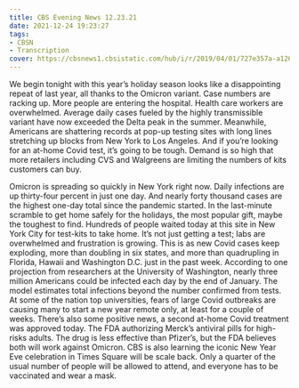 ```yaml
---
title: CBS Evening News 12.23.21
date: 2021-12-24 19:23:27
tags:
- CBSN
- Transcription
cover: https://cbsnews1.cbsistatic.com/hub/i/r/2019/04/01/727e357a-a126-4138-a2c5-4d3222669d57/thumbnail/640x360/3ff2761028dc5c65cc4f07acd54bcd5c/cbsn2-logo-1920x1080.jpg
---
```

We begin tonight with this year’s holiday season looks like a disappointing repeat of last year, all thanks to the Omicron variant. Case numbers are racking up. More people are entering the hospital. Health care workers are overwhelmed. Average daily cases fueled by the highly transmissible variant have now exceeded the Delta peak in the summer. Meanwhile, Americans are shattering records at pop-up testing sites with long lines stretching up blocks from New York to Los Angeles. And if you’re looking for an at-home Covid test, it’s going to be tough. Demand is so high that more retailers including CVS and Walgreens are limiting the numbers of kits customers can buy.

Omicron is spreading so quickly in New York right now. Daily infections are up thirty-four percent in just one day. And nearly forty thousand cases are the highest one-day total since the pandemic started. In the last-minute scramble to get home safely for the holidays, the most popular gift, maybe the toughest to find. Hundreds of people waited today at this site in New York City for test-kits to take home. It’s not just getting a test; labs are overwhelmed and frustration is growing. This is as new Covid cases keep exploding, more than doubling in six states, and more than quadrupling in Florida, Hawaii and Washington D.C. just in the past week. According to one projection from researchers at the University of Washington, nearly three million Americans could be infected each day by the end of January. The model estimates total infections beyond the number confirmed from tests. At some of the nation top universities, fears of large Covid outbreaks are causing many to start a new year remote only, at least for a couple of weeks. There’s also some positive news, a second at-home Covid treatment was approved today. The FDA authorizing Merck’s antiviral pills for high-risks adults. The drug is less effective than Pfizer’s, but the FDA believes both will work against Omicron. CBS is also learning the iconic New Year Eve celebration in Times Square will be scale back. Only a quarter of the usual number of people will be allowed to attend, and everyone has to be vaccinated and wear a mask.  
